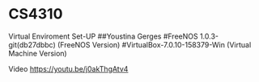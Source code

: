 # CS4310
Virtual Enviroment Set-UP
##Youstina Gerges
#FreeNOS 1.0.3-git(db27dbbc) (FreeNOS Version)
#VirtualBox-7.0.10-158379-Win (Virtual Machine Version)

Video
https://youtu.be/j0akThgAtv4

